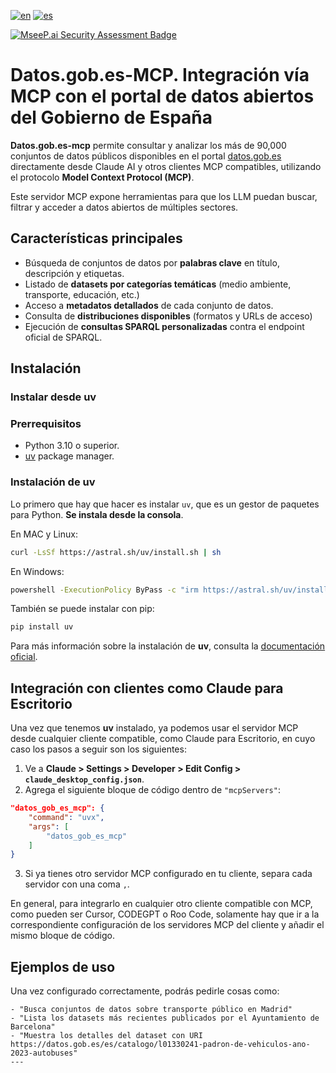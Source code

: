[![en](https://img.shields.io/badge/lang-en-red.svg)](README.md)
[![es](https://img.shields.io/badge/lang-es-yellow.svg)](README_es.md)

[![MseeP.ai Security Assessment Badge](https://mseep.net/pr/ancode666-datos-gob-es-mcp-badge.png)](https://mseep.ai/app/ancode666-datos-gob-es-mcp)

# Datos.gob.es-MCP. Integración vía MCP con el portal de datos abiertos del Gobierno de España

**Datos.gob.es-mcp** permite consultar y analizar los más de 90,000 conjuntos de datos públicos disponibles en el portal [datos.gob.es](https://datos.gob.es/es/) directamente desde Claude AI y otros clientes MCP compatibles, utilizando el protocolo **Model Context Protocol (MCP)**.

Este servidor MCP expone herramientas para que los LLM puedan buscar, filtrar y acceder a datos abiertos de múltiples sectores.

## Características principales

- Búsqueda de conjuntos de datos por **palabras clave** en título, descripción y etiquetas.
- Listado de **datasets por categorías temáticas** (medio ambiente, transporte, educación, etc.)
- Acceso a **metadatos detallados** de cada conjunto de datos.
- Consulta de **distribuciones disponibles** (formatos y URLs de acceso)
- Ejecución de **consultas SPARQL personalizadas** contra el endpoint oficial de SPARQL.

## Instalación

### Instalar desde uv

### Prerrequisitos

- Python 3.10 o superior.
- [uv](https://docs.astral.sh/uv/getting-started/installation/) package manager.

### Instalación de uv

Lo primero que hay que hacer es instalar `uv`, que es un gestor de paquetes para Python.
**Se instala desde la consola**.

En MAC y Linux:

```bash
curl -LsSf https://astral.sh/uv/install.sh | sh
```

En Windows:

```bash
powershell -ExecutionPolicy ByPass -c "irm https://astral.sh/uv/install.ps1 | iex"
```

También se puede instalar con pip:

```bash
pip install uv
```

Para más información sobre la instalación de **uv**, consulta la [documentación oficial](https://docs.astral.sh/uv/getting-started/installation/).

## Integración con clientes como Claude para Escritorio

Una vez que tenemos **uv** instalado, ya podemos usar el servidor MCP desde cualquier cliente compatible, como Claude para Escritorio, en cuyo caso los pasos a seguir son los siguientes:

1. Ve a **Claude > Settings > Developer > Edit Config > `claude_desktop_config.json`**.
2. Agrega el siguiente bloque de código dentro de `"mcpServers"`:

```json
"datos_gob_es_mcp": {
    "command": "uvx",
    "args": [
        "datos_gob_es_mcp"
    ]
}
```

3. Si ya tienes otro servidor MCP configurado en tu cliente, separa cada servidor con una coma `,`.

En general, para integrarlo en cualquier otro cliente compatible con MCP, como pueden ser Cursor, CODEGPT o Roo Code, solamente hay que ir a la correspondiente configuración de los servidores MCP del cliente y añadir el mismo bloque de código.

## Ejemplos de uso

Una vez configurado correctamente, podrás pedirle cosas como:

```text
- "Busca conjuntos de datos sobre transporte público en Madrid"
- "Lista los datasets más recientes publicados por el Ayuntamiento de Barcelona"
- "Muestra los detalles del dataset con URI https://datos.gob.es/es/catalogo/l01330241-padron-de-vehiculos-ano-2023-autobuses"
---
